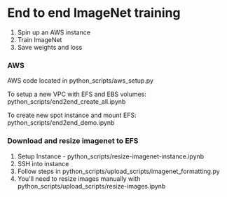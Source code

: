 # End to end ImageNet training

1. Spin up an AWS instance
2. Train ImageNet
3. Save weights and loss

### AWS
AWS code located in python_scripts/aws_setup.py

To setup a new VPC with EFS and EBS volumes: python_scripts/end2end_create_all.ipynb

To create new spot instance and mount EFS: python_scripts/end2end_demo.ipynb


### Download and resize imagenet to EFS
1. Setup Instance - python_scripts/resize-imagenet-instance.ipynb
2. SSH into instance
3. Follow steps in python_scripts/upload_scripts/imagenet_formatting.py
4. You'll need to resize images manually with python_scripts/upload_scripts/resize-images.ipynb